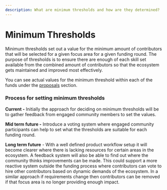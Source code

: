 ```yaml
---
description: What are minimum thresholds and how are they determined?
---
```


# Minimum Thresholds

Minimum thresholds set out a value for the minimum amount of contributors that will be selected for a given focus area for a given funding round. The purpose of thresholds is to ensure there are enough of each skill set available from the combined amount of contributors so that the ecosystem gets maintained and improved most effectively.

You can see actual values for the minimum threshold within each of the funds under the [proposals](broken-reference) section.



### Process for setting minimum thresholds

**Current -** Initially the approach for deciding on minimum thresholds will be to gather feedback from engaged community members to set the values.

**Mid term future -** Introduce a voting system where engaged community participants can help to set what the thresholds are suitable for each funding round.

**Long term future** - With a well defined product workflow setup it will become clearer where there is lacking resources for certain areas in the ecosystem. A feedback system will also be able to find out where the community thinks improvements can be made. This could support a more reactive system outside the funding process where contributors can vote to hire other contributors based on dynamic demands of the ecosystem. In a similar approach if requirements change then contributors can be removed if that focus area is no longer providing enough impact.
